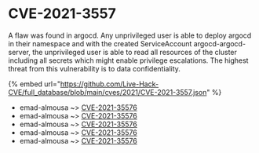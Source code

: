 # CVE-2021-3557

A flaw was found in argocd. Any unprivileged user is able to deploy argocd in their namespace and with the created ServiceAccount argocd-argocd-server, the unprivileged user is able to read all resources of the cluster including all secrets which might enable privilege escalations. The highest threat from this vulnerability is to data confidentiality.

{% embed url="https://github.com/Live-Hack-CVE/full_database/blob/main/cves/2021/CVE-2021-3557.json" %}


* emad-almousa ~> [CVE-2021-35576](https://www.alice-snow.ru/2021/database/cve-2021-3557/cve-2021-35576-emad-almousa)
* emad-almousa ~> [CVE-2021-35576](https://www.alice-snow.ru/2021/database/cve-2021-3557/cve-2021-35576-emad-almousa)
* emad-almousa ~> [CVE-2021-35576](https://www.alice-snow.ru/2021/database/cve-2021-3557/cve-2021-35576-emad-almousa)
* emad-almousa ~> [CVE-2021-35576](https://www.alice-snow.ru/2021/database/cve-2021-3557/cve-2021-35576-emad-almousa)
* emad-almousa ~> [CVE-2021-35576](https://www.alice-snow.ru/2021/database/cve-2021-3557/cve-2021-35576-emad-almousa)
